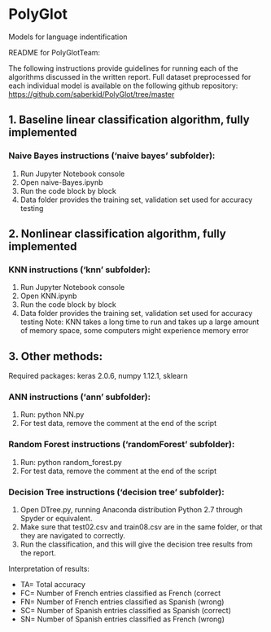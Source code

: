 # PolyGlot
Models for language indentification

README for PolyGlotTeam:

The following instructions provide guidelines for running each of the algorithms discussed in the written report. 
Full dataset preprocessed for each individual model is available on the following github repository:
https://github.com/saberkid/PolyGlot/tree/master

## 1. Baseline linear classification algorithm, fully implemented
### Naive Bayes instructions (‘naive bayes’ subfolder):
1.	Run Jupyter Notebook console
2.	Open naive-Bayes.ipynb
3.	Run the code block by block 
4.	Data folder provides the training set, validation set used for accuracy testing

## 2. Nonlinear classification algorithm, fully implemented
### KNN instructions (‘knn’ subfolder):
1.	Run Jupyter Notebook console
2.	Open KNN.ipynb
3.	Run the code block by block 
4.	Data folder provides the training set, validation set used for accuracy testing
Note: KNN takes a long time to run and takes up a large amount of memory space, some computers might experience memory error

## 3. Other methods: 
Required packages: keras 2.0.6, numpy 1.12.1, sklearn 
### ANN instructions (‘ann’ subfolder):
1.	Run: python NN.py
2.	For test data, remove the comment at the end of the script

### Random Forest instructions (‘randomForest’ subfolder):
1.	Run: python random_forest.py
2.	For test data, remove the comment at the end of the script

### Decision Tree instructions (‘decision tree’ subfolder):
1.	Open DTree.py, running Anaconda distribution Python 2.7 through Spyder or equivalent.
2.	Make sure that test02.csv and train08.csv are in the same folder, or that they are navigated to correctly. 
3.	Run the classification, and this will give the decision tree results from the report.

Interpretation of results:
* TA= Total accuracy
* FC= Number of French entries classified as French (correct
* FN= Number of French entries classified as Spanish (wrong)
* SC= Number of Spanish entries classified as Spanish (correct)
* SN= Number of Spanish entries classified as French (wrong)

